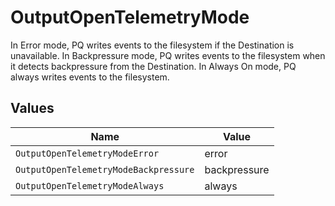 # OutputOpenTelemetryMode

In Error mode, PQ writes events to the filesystem if the Destination is unavailable. In Backpressure mode, PQ writes events to the filesystem when it detects backpressure from the Destination. In Always On mode, PQ always writes events to the filesystem.


## Values

| Name                                  | Value                                 |
| ------------------------------------- | ------------------------------------- |
| `OutputOpenTelemetryModeError`        | error                                 |
| `OutputOpenTelemetryModeBackpressure` | backpressure                          |
| `OutputOpenTelemetryModeAlways`       | always                                |